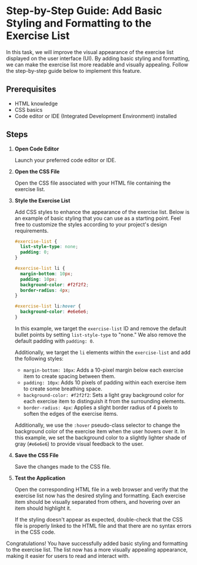 # Step-by-Step Guide: Add Basic Styling and Formatting to the Exercise List

In this task, we will improve the visual appearance of the exercise list displayed on the user interface (UI). By adding basic styling and formatting, we can make the exercise list more readable and visually appealing. Follow the step-by-step guide below to implement this feature.

## Prerequisites

- HTML knowledge
- CSS basics
- Code editor or IDE (Integrated Development Environment) installed

## Steps

1. **Open Code Editor**

   Launch your preferred code editor or IDE.

2. **Open the CSS File**

   Open the CSS file associated with your HTML file containing the exercise list.

3. **Style the Exercise List**

   Add CSS styles to enhance the appearance of the exercise list. Below is an example of basic styling that you can use as a starting point. Feel free to customize the styles according to your project's design requirements.

   ```css
   #exercise-list {
     list-style-type: none;
     padding: 0;
   }

   #exercise-list li {
     margin-bottom: 10px;
     padding: 10px;
     background-color: #f2f2f2;
     border-radius: 4px;
   }

   #exercise-list li:hover {
     background-color: #e6e6e6;
   }
   ```

   In this example, we target the `exercise-list` ID and remove the default bullet points by setting `list-style-type` to "none." We also remove the default padding with `padding: 0`.

   Additionally, we target the `li` elements within the `exercise-list` and add the following styles:

   - `margin-bottom: 10px`: Adds a 10-pixel margin below each exercise item to create spacing between them.
   - `padding: 10px`: Adds 10 pixels of padding within each exercise item to create some breathing space.
   - `background-color: #f2f2f2`: Sets a light gray background color for each exercise item to distinguish it from the surrounding elements.
   - `border-radius: 4px`: Applies a slight border radius of 4 pixels to soften the edges of the exercise items.

   Additionally, we use the `:hover` pseudo-class selector to change the background color of the exercise item when the user hovers over it. In this example, we set the background color to a slightly lighter shade of gray (`#e6e6e6`) to provide visual feedback to the user.

4. **Save the CSS File**

   Save the changes made to the CSS file.

5. **Test the Application**

   Open the corresponding HTML file in a web browser and verify that the exercise list now has the desired styling and formatting. Each exercise item should be visually separated from others, and hovering over an item should highlight it.

   If the styling doesn't appear as expected, double-check that the CSS file is properly linked to the HTML file and that there are no syntax errors in the CSS code.

Congratulations! You have successfully added basic styling and formatting to the exercise list. The list now has a more visually appealing appearance, making it easier for users to read and interact with.
